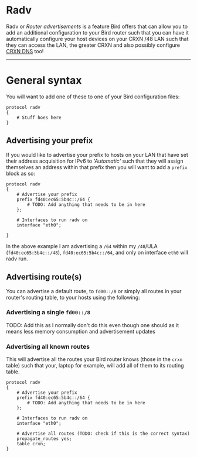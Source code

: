 Radv
====

Radv or _Router advertisements_ is a feature Bird offers that can allow you to add an additional configuration to your Bird router such that you
can have it automatically configure your host devices on your CRXN /48 LAN such that they can access the LAN, the greater CRXN and also possibly
configure [CRXN DNS]() too!

---

# General syntax

You will want to add one of these to one of your Bird configuration files:

```
protocol radv
{
    # Stuff hoes here
}
```

## Advertising your prefix

If you would like to advertise your prefix to hosts on your LAN that have set their address acquisition for IPv6 to _'Automatic'_ such that they will assign themselves an address within that prefix then you will want to add a `prefix` block as so:

```
protocol radv
{
    # Advertise your prefix
    prefix fd40:ec65:5b4c::/64 {
        # TODO: Add anything that needs to be in here
    };

    # Interfaces to run radv on
    interface "eth0";

}
```

In the above example I am advertising a `/64` within my `/48`/ULA (`fd40:ec65:5b4c::/48`), `fd40:ec65:5b4c::/64`, and only on interface `eth0` will radv run.

## Advertising route(s)

You can advertise a default route, to `fd00::/8` or simply all routes in your router's routing table, to your hosts using the following:

### Advertising a single `fd00::/8`

TODO: Add this as I normally don't do this even though one should as it means less memory consumption and advertisement updates

### Advertising all known routes

This will advertise all the routes your Bird router knows (those in the `crxn` table) such that your, laptop for example, will add all of them to its routing table.

```
protocol radv
{
    # Advertise your prefix
    prefix fd40:ec65:5b4c::/64 {
        # TODO: Add anything that needs to be in here
    };

    # Interfaces to run radv on
    interface "eth0";

    # Advertise all routes (TODO: check if this is the correct syntax)
    propagate_routes yes;
    table crxn;
}
```
